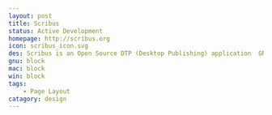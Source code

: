 ```yaml
---
layout: post
title: Scribus
status: Active Development
homepage: http://scribus.org
icon: scribus_icon.svg
des: Scribus is an Open Source DTP (Desktop Publishing) application  GNU/Linux and  Mac OS X and Windows.
gnu: block
mac: block
win: block
tags:
    - Page Layout
catagory: design
---
```


